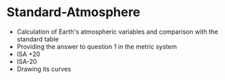 # Standard-Atmosphere

- Calculation of Earth's atmospheric variables and comparison with the standard table
- Providing the answer to question 1 in the metric system
- ISA +20
- ISA-20
- Drawing its curves
